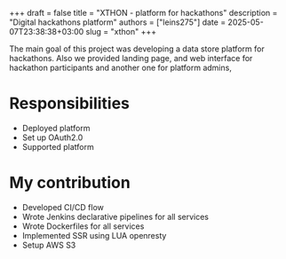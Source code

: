 +++ 
draft = false
title = "XTHON - platform for hackathons"
description = "Digital hackathons platform"
authors = ["leins275"]
date = 2025-05-07T23:38:38+03:00
slug = "xthon"
+++

The main goal of this project was developing a data store platform for hackathons. Also we provided landing page, and web interface for hackathon participants and another one for platform admins,

# Responsibilities
- Deployed platform
- Set up OAuth2.0
- Supported platform

# My contribution
- Developed CI/CD flow
- Wrote Jenkins declarative pipelines for all services
- Wrote Dockerfiles for all services
- Implemented SSR using LUA openresty
- Setup AWS S3